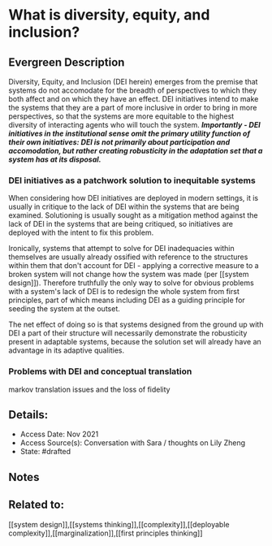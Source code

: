 # What is diversity, equity, and inclusion?
## Evergreen Description
Diversity, Equity, and Inclusion (DEI herein) emerges from the premise that systems do not accomodate for the breadth of perspectives to which they both affect and on which they have an effect. DEI initiatives intend to make the systems that they are a part of more inclusive in order to bring in more perspectives, so that the systems are more equitable to the highest diversity of interacting agents who will touch the system. ***Importantly - DEI initiatives in the institutional sense omit the primary utility function of their own initiatives: DEI is not primarily about participation and accomodation, but rather creating robusticity in the adaptation set that a system has at its disposal.***
### DEI initiatives as a patchwork solution to inequitable systems
When considering how DEI initiatives are deployed in modern settings, it is usually in critique to the lack of DEI within the systems that are being examined. Solutioning is usually sought as a mitigation method against the lack of DEI in the systems that are being critiqued, so initiatives are deployed with the intent to fix this problem.

Ironically, systems that attempt to solve for DEI inadequacies within themselves are usually already ossified with reference to the structures within them that don't account for DEI - applying a corrective measure to a broken system will not change how the system was made (per [[system design]]). Therefore truthfully the only way to solve for obvious problems with a system's lack of DEI is to redesign the whole system from first principles, part of which means including DEI as a guiding principle for seeding the system at the outset.

The net effect of doing so is that systems designed from the ground up with DEI a part of their structure will necessarily demonstrate the robusticity present in adaptable systems, because the solution set will already have an advantage in its adaptive qualities. 

### Problems with DEI and conceptual translation
markov translation issues and the loss of fidelity
## Details:
- Access Date: Nov 2021
- Access Source(s): Conversation with Sara / thoughts on Lily Zheng
- State: #drafted

## Notes

## Related to:
[[system design]],[[systems thinking]],[[complexity]],[[deployable complexity]],[[marginalization]],[[first principles thinking]]